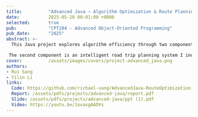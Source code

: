 ```yaml
---
title:          "Advanced Java – Algorithm Optimization & Route Planning Visualization"
date:           2025-05-20 00:01:00 +0800
selected:       true
pub:            "CPT204 - Advanced Object-Oriented Programming"
pub_date:       "2025"
abstract: >-
  This Java project explores algorithm efficiency through two components. The first benchmarks classic sorting algorithms (QuickSort, MergeSort, HeapSort) across various data conditions, providing practical insights into computational complexity.

 The second component is an intelligent road trip planning system I independently designed, comparing strategies like Dijkstra's Algorithm and Traveling Salesman Problem variations. The project's core is an interactive visualization system that brings these pathfinding algorithms to life, transforming abstract concepts into intuitive, visual processes.
cover:          /assets/images/covers/project-advanced_java.png
authors:
- Rui Sang
- Yilin Li 
links:
  Code: https://github.com/richael-sang/AdvancedJava-RouteOptimization
  Report: /assets/pdfs/projects/advanced-java/report.pdf
  Slide: /assets/pdfs/projects/advanced-java/ppt (1).pdf
  Video: https://youtu.be/1ovasgAADVs
---
```

